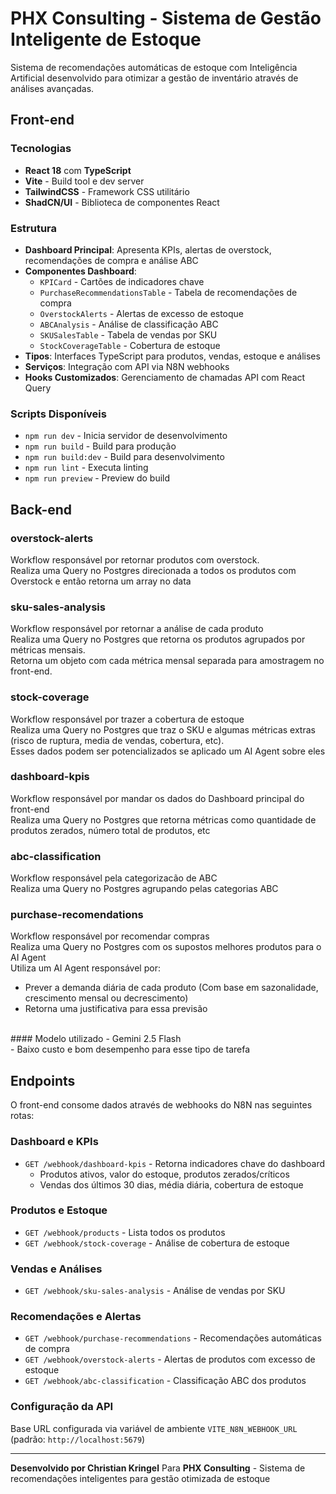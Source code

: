 # PHX Consulting - Sistema de Gestão Inteligente de Estoque

Sistema de recomendações automáticas de estoque com Inteligência Artificial desenvolvido para otimizar a gestão de inventário através de análises avançadas.

## Front-end

### Tecnologias
- **React 18** com **TypeScript**
- **Vite** - Build tool e dev server
- **TailwindCSS** - Framework CSS utilitário
- **ShadCN/UI** - Biblioteca de componentes React

### Estrutura
- **Dashboard Principal**: Apresenta KPIs, alertas de overstock, recomendações de compra e análise ABC
- **Componentes Dashboard**:
  - `KPICard` - Cartões de indicadores chave
  - `PurchaseRecommendationsTable` - Tabela de recomendações de compra
  - `OverstockAlerts` - Alertas de excesso de estoque
  - `ABCAnalysis` - Análise de classificação ABC
  - `SKUSalesTable` - Tabela de vendas por SKU
  - `StockCoverageTable` - Cobertura de estoque
- **Tipos**: Interfaces TypeScript para produtos, vendas, estoque e análises
- **Serviços**: Integração com API via N8N webhooks
- **Hooks Customizados**: Gerenciamento de chamadas API com React Query

### Scripts Disponíveis
- `npm run dev` - Inicia servidor de desenvolvimento
- `npm run build` - Build para produção
- `npm run build:dev` - Build para desenvolvimento
- `npm run lint` - Executa linting
- `npm run preview` - Preview do build

## Back-end
### overstock-alerts
Workflow responsável por retornar produtos com overstock. <br>
Realiza uma Query no Postgres direcionada a todos os produtos com Overstock e então retorna um array no data

### sku-sales-analysis
Workflow responsável por retornar a análise de cada produto <br>
Realiza uma Query no Postgres que retorna os produtos agrupados por métricas mensais. <br>
Retorna um objeto com cada métrica mensal separada para amostragem no front-end.

### stock-coverage
Workflow responsável por trazer a cobertura de estoque <br>
Realiza uma Query no Postgres que traz o SKU e algumas métricas extras (risco de ruptura, media de vendas, cobertura, etc). <br>
Esses dados podem ser potencializados se aplicado um AI Agent sobre eles <br>

### dashboard-kpis
Workflow responsável por mandar os dados do Dashboard principal do front-end <br>
Realiza uma Query no Postgres que retorna métricas como quantidade de produtos zerados, número total de produtos, etc


### abc-classification
Workflow responsável pela categorizacão de ABC <br>
Realiza uma Query no Postgres agrupando pelas categorias ABC 

### purchase-recomendations
Workflow responsável por recomendar compras <br>
Realiza uma Query no Postgres com os supostos melhores produtos para o AI Agent <br>
Utiliza um AI Agent responsável por: 
- Prever a demanda diária de cada produto (Com base em sazonalidade, crescimento mensal ou decrescimento)
- Retorna uma justificativa para essa previsão <br>
<br>
#### Modelo utilizado
- Gemini 2.5 Flash <br>
- Baixo custo e bom desempenho para esse tipo de tarefa

## Endpoints

O front-end consome dados através de webhooks do N8N nas seguintes rotas:

### Dashboard e KPIs
- `GET /webhook/dashboard-kpis` - Retorna indicadores chave do dashboard
  - Produtos ativos, valor do estoque, produtos zerados/críticos
  - Vendas dos últimos 30 dias, média diária, cobertura de estoque

### Produtos e Estoque
- `GET /webhook/products` - Lista todos os produtos
- `GET /webhook/stock-coverage` - Análise de cobertura de estoque

### Vendas e Análises
- `GET /webhook/sku-sales-analysis` - Análise de vendas por SKU

### Recomendações e Alertas
- `GET /webhook/purchase-recommendations` - Recomendações automáticas de compra
- `GET /webhook/overstock-alerts` - Alertas de produtos com excesso de estoque
- `GET /webhook/abc-classification` - Classificação ABC dos produtos

### Configuração da API
Base URL configurada via variável de ambiente `VITE_N8N_WEBHOOK_URL` (padrão: `http://localhost:5679`)

---

**Desenvolvido por Christian Kringel** Para **PHX Consulting** - Sistema de recomendações inteligentes para gestão otimizada de estoque
